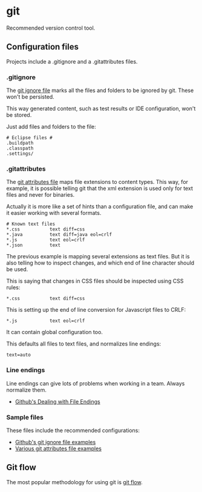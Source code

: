 # git

Recommended version control tool.

## Configuration files

Projects include a .gitignore and a .gitattributes files.

### .gitignore

The [git ignore file][gitignore] marks all the files and folders to be ignored by git. These won't be persisted.

This way generated content, such as test results or IDE configuration, won't be stored.

Just add files and folders to the file:

```
# Eclipse files #
.buildpath
.classpath
.settings/
```

### .gitattributes

The [git attributes file][gitattributes] maps file extensions to content types. This way, for example, it is possible telling git that the xml extension is used only for text files and never for binaries.

Actually it is more like a set of hints than a configuration file, and can make it easier working with several formats.

```
# Known text files
*.css           text diff=css
*.java          text diff=java eol=crlf
*.js            text eol=crlf
*.json          text
```

The previous example is mapping several extensions as text files. But it is also telling how to inspect changes, and which end of line character should be used.

This is saying that changes in CSS files should be inspected using CSS rules:

```
*.css           text diff=css
```

This is setting up the end of line conversion for Javascript files to CRLF:

```
*.js            text eol=crlf
```

It can contain global configuration too.

This defaults all files to text files, and normalizes line endings:

```
text=auto
```

### Line endings

Line endings can give lots of problems when working in a team. Always normalize them.

- [Github's Dealing with File Endings](https://help.github.com/articles/dealing-with-line-endings/)

### Sample files

These files include the recommended configurations:

* [Github's git ignore file examples][gitignore_github]
* [Various git attributes file examples][gitattributes_github]

## Git flow

The most popular methodology for using git is [git flow][git_flow].

[gitattributes]: https://git-scm.com/docs/gitattributes
[gitignore]: https://git-scm.com/docs/gitignore

[git_flow]: http://nvie.com/posts/a-successful-git-branching-model/
[gitattributes_github]: https://github.com/alexkaratarakis/gitattributes
[gitignore_github]: https://github.com/github/gitignore
